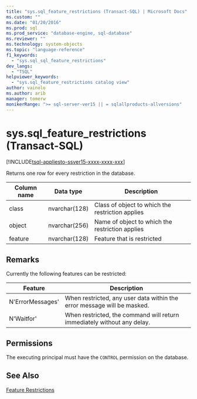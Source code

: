 ```yaml
---
title: "sys.sql_feature_restrictions (Transact-SQL) | Microsoft Docs"
ms.custom: ""
ms.date: "01/20/2016"
ms.prod: sql
ms.prod_service: "database-engine, sql-database"
ms.reviewer: ""
ms.technology: system-objects
ms.topic: "language-reference"
f1_keywords: 
  - "sys.sql_sql_feature_restrictions"
dev_langs: 
  - "TSQL"
helpviewer_keywords: 
  - "sys.sql_feature_restrictions catalog view"
author: vainolo
ms.author: arib
manager: tomerw
monikerRange: ">= sql-server-ver15 || = sqlallproducts-allversions"
---
```

# sys.sql_feature_restrictions (Transact-SQL)

[!INCLUDE[tsql-appliesto-ssver15-xxxx-xxxx-xxx](../../includes/tsql-appliesto-ssver15-xxxx-xxxx-xxx.md)]

Returns one row for every restriction in the database.
  
| Column name | Data type | Description |
|-------------|-----------|-------------|
| class       | nvarchar(128) | Class of object to which the restriction applies |
| object      | nvarchar(256) | Name of object to which the restriction applies |
| feature     | nvarchar(128) | Feature that is restricted |
  
## Remarks

Currently the following features can be restricted:

| Feature          | Description |
|------------------|-------------|
| N'ErrorMessages' | When restricted, any user data within the error message will be masked. |
| N'Waitfor'       | When restricted, the command will return immediately without any delay. |
  
## Permissions

The executing principal must have the `CONTROL` permission on the database.
  
## See Also

 [Feature Restrictions](../../relational-databases/security/feature-restrictions.md)